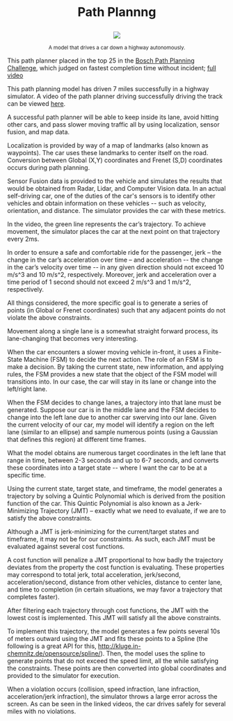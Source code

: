 # <p align="center"><b> Path Plannng </b></p>

<p align="center">
<img src="images/self_driving.gif">
</p>

<p align="center">
  <sup> A model that drives a car down a highway autonomously. </sup>
</p>

This path planner placed in the top 25 in the [Bosch Path Planning Challenge](https://www.udacity.com/bosch-challenge), which judged on fastest completion time without incident; [full video](https://youtu.be/yUMakqBSwp0)


This path planning model has driven 7 miles successfully in a highway simulator. A video of the path planner driving successfully driving the track can be viewed [here](https://youtu.be/UYd1KcT7Z4s).


A successful path planner will be able to keep inside its lane, avoid hitting other cars, and pass slower moving traffic all by using localization, sensor fusion, and map data.

Localization is provided by way of a map of landmarks (also known as waypoints). The car uses these landmarks to center itself on the road. Conversion between Global (X,Y) coordinates and Frenet (S,D) coordinates occurs during path planning.

Sensor Fusion data is provided to the vehicle and simulates the results that would be obtained from Radar, Lidar, and Computer Vision data. In an actual self-driving car, one of the duties of the car's sensors is to identify other vehicles and obtain information on these vehicles -- such as velocity, orientation, and distance. The simulator provides the car with these metrics.

In the video, the green line represents the car’s trajectory. To achieve movement, the simulator places the car at the next point on that trajectory every 2ms. 

In order to ensure a safe and comfortable ride for the passenger, jerk – the change in the car’s acceleration over time – and acceleration -- the change in the car’s velocity over time -- in any given direction should not exceed 10 m/s^3 and 10 m/s^2, respectively. Moreover, jerk and acceleration over a time period of 1 second should not exceed 2 m/s^3 and 1 m/s^2, respectively. 

All things considered, the more specific goal is to generate a series of points (in Global or Frenet coordinates) such that any adjacent points do not violate the above constraints. 

Movement along a single lane is a somewhat straight forward process, its lane-changing that becomes very interesting.

When the car encounters a slower moving vehicle in-front, it uses a Finite-State Machine (FSM) to decide the next action. The role of an FSM is to make a decision. By taking the current state, new information, and applying rules, the FSM provides a new state that the object of the FSM model will transitions into. In our case, the car will stay in its lane or change into the left/right lane.


When the FSM decides to change lanes, a trajectory into that lane must be generated. Suppose our car is in the middle lane and the FSM decides to change into the left lane due to another car swerving into our lane. Given the current velocity of our car, my model will identify a region on the left lane (similar to an ellipse) and sample numerous points (using a Gaussian that defines this region) at different time frames. 

What the model obtains are numerous target coordinates in the left lane that range in time, between 2-3 seconds and up to 6-7 seconds, and converts these coordinates into a target state -- where I want the car to be at a specific time.

Using the current state, target state, and timeframe, the model generates a trajectory by solving a Quintic Polynomial which is derived from the position function of the car. This Quintic Polynomial is also known as a Jerk-Minimizing Trajectory (JMT) – exactly what we need to evaluate, if we are to satisfy the above constraints.

Although a JMT is jerk-minimizing for the current/target states and timeframe, it may not be for our constraints. As such, each JMT must be evaluated against several cost functions.

A cost function will penalize a JMT proportional to how badly the trajectory deviates from the property the cost function is evaluating. These properties may correspond to total jerk, total acceleration, jerk/second, acceleration/second, distance from other vehicles, distance to center lane, and time to completion (in certain situations, we may favor a trajectory that completes faster). 

After filtering each trajectory through cost functions, the JMT with the lowest cost is implemented. This JMT will satisfy all the above constraints.

To implement this trajectory, the model generates a few points several 10s of meters outward using the JMT and fits these points to a Spline (the following is a great API for this, http://kluge.in-chemnitz.de/opensource/spline/). Then, the model uses the spline to generate points that do not exceed the speed limit, all the while satisfying the constraints. These points are then converted into global coordinates and provided to the simulator for execution.

When a violation occurs (collision, speed infraction, lane infraction, acceleration/jerk infraction), the simulator throws a large error across the screen. As can be seen in the linked videos, the car drives safely for several miles with no violations.
